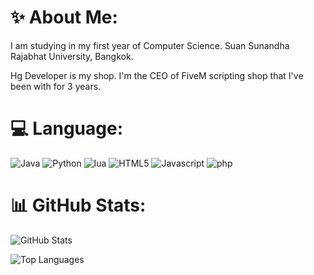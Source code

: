 # ✨ About Me:
I am studying in my first year of Computer Science. Suan Sunandha Rajabhat University, Bangkok. 

Hg Developer is my shop. I'm the CEO of FiveM scripting shop that I've been with for 3 years.

# 💻 Language:
![Java](https://img.shields.io/badge/Java-FF7800?style=flat-square&logo=java&logoColor=white)
![Python](https://img.shields.io/badge/Python-3776AB?style=flat-square&logo=python&logoColor=white)
![lua](https://img.shields.io/badge/lua-210eb3?style=flat-square&logo=lua&logoColor=white)
![HTML5](https://img.shields.io/badge/HTML5-E34F26?style=flat-square&logo=html5&logoColor=white)
![Javascript](https://img.shields.io/badge/Javascript-F7DF1E?style=flat-square&logo=Javascript&logoColor=white)
![php](https://img.shields.io/badge/php-6C78AF?style=flat-square&logo=Php&logoColor=white)

# 📊 GitHub Stats:
<!-- [![Readme Quotes](https://quotes-github-readme.vercel.app/api?type=horizontal&theme=dark)](https://github.com/piyushsuthar/github-readme-quotes) -->
![GitHub Stats](https://github-readme-stats.vercel.app/api?username=homebuu&show_icons=true&theme=radical)

![Top Languages](https://github-readme-stats.vercel.app/api/top-langs/?username=homebuu&layout=compact&theme=radical)
<!-- ![GitHub Streak](https://github-readme-streak-stats.herokuapp.com/?user=homebuu&theme=radical) -->
